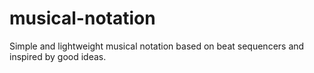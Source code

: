 # musical-notation
Simple and lightweight musical notation based on beat sequencers and inspired by good ideas.
